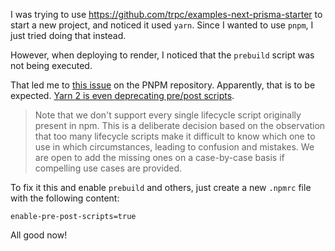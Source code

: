 I was trying to use https://github.com/trpc/examples-next-prisma-starter to start a new project, and noticed it used `yarn`. Since I wanted to use `pnpm`, I just tried doing that instead.

However, when deploying to render, I noticed that the `prebuild` script was not being executed.

That led me to [this issue](https://github.com/pnpm/pnpm/issues/2891) on the PNPM repository. Apparently, that is to be expected. [Yarn 2 is even deprecating pre/post scripts](https://yarnpkg.com/advanced/lifecycle-scripts).

> Note that we don't support every single lifecycle script originally present in npm. This is a deliberate decision based on the observation that too many lifecycle scripts make it difficult to know which one to use in which circumstances, leading to confusion and mistakes. We are open to add the missing ones on a case-by-case basis if compelling use cases are provided.

To fix it this and enable `prebuild` and others, just create a new `.npmrc` file with the following content:

```
enable-pre-post-scripts=true
```

All good now!